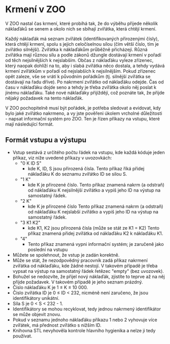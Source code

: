 # Krmení v ZOO
V ZOO nastal čas krmení, které probíhá tak, že do výběhu přijede několik náklaďáků se senem a okolo nich se sbíhají zvířátka, která chtějí krmení.

Každý náklaďák má seznam zvířátek (identifikovaných přirozenými čísly), která chtějí krmení, spolu s jejich celočíselnou sílou (čím větší číslo, tím je zvířátko silnější). Zvířátka k náklaďákům průběžně přicházejí. Různá zvířátka mají různou sílu a podle zákonů džungle dostávají krmení v pořadí od těch nejsilnějších k nejslabším. Občas z náklaďáku vyleze zřízenec, který naopak dohlíží na to, aby i slabá zvířátka něco dostala, a tehdy vydává krmení zvířátkům v pořadí od nejslabších k nejsilnějším. Pokud zřízenec opět zaleze, vše se vrátí k původním pořádkům (tj. silnější zvířátka se dostávají na řadu dříve). Po nakrmení zvířátko od náklaďáku odejde. Čas od času v náklaďáku dojde seno a tehdy je třeba zvířátka okolo něj poslat k jinému náklaďáku. Také nové náklaďáky přijíždějí, což poznáte tak, že přijde nějaký požadavek na tento náklaďák.

V ZOO pochopitelně musí být pořádek, je potřeba sledovat a evidovat, kdy bylo jaké zvířátko nakrmeno, a vy jste pověřeni úkolem vrcholné důležitosti - napsat informační systém pro ZOO. Ten je řízen příkazy na vstupu, které mají následující formát.

## Formát vstupu a výstupu
* Vstup sestává z určitého počtu řádek na vstupu, kde každá kóduje jeden příkaz, viz níže uvedené příkazy v uvozovkách:
  * "0 K ID S"
    * kde K, ID, S jsou přirozená čísla. Tento příkaz říká přidej náklaďáku K do seznamu zvířátko ID se silou S.
  * "1 K"
    * kde K je přirozené číslo. Tento příkaz znamená nakrm (a odstraň) od náklaďáku K nejsilnější zvířátko a vypiš jeho ID na výstup na samostatný řádek.
  * "2 K"
    * kde K je přirozené číslo Tento příkaz znamená nakrm (a odstraň) od náklaďáku K nejslabší zvířátko a vypiš jeho ID na výstup na samostatný řádek.
  * "3 K1 K2"
    * kde K1, K2 jsou přirozená čísla (může se stát ze K1 = K2) Tento příkaz znamená přidej zvířátka od náklaďáku K2 k náklaďáku K1.
  * "4"
    * Tento příkaz znamená vypni informační systém; je zaručeně jako poslední na vstupu
* Můžete se spolehnout, že vstup je zadán korektně.
* Může se stát, že nezodpovědný pracovník zadá příkaz nakrmení zvířátka od náklaďáku, kde žádné nestojí. V takovém případě je třeba vypsat na výstup na samostatný řádek řetězec "empty" (bez uvozovek).
* Bohužel se nedozvíte, že přijel nový náklaďák, zjistíte to teprve až na něj přijde požadavek. V takovém případě je jeho seznam prázdný.
* Číslo náklaďáku K je 1 ≤ K ≤ 10 000.
* Číslo zvířátka ID je 0 ≤ ID < 232, nicméně není zaručeno, že jsou identifikátory unikátní.
* Síla S je 0 < S < 232 - 1.
* Identifikátory se mohou recyklovat, tedy jednou nakrmený identifikátor se může objevit znovu.
* Pokud v seznamu jednoho náklaďáku příkazu 1 nebo 2 vyhovuje více zvířátek, má přednost zvířátko s nižším ID.
* Knihovna STL nevyhověla kontrole hlavního hygienika a nelze ji tedy používat.
